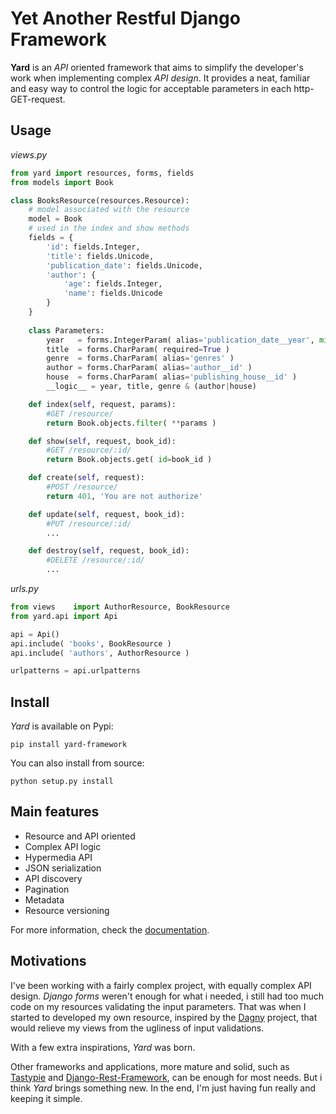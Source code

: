 # Yet Another Restful Django Framework

**Yard** is an *API* oriented framework that aims to simplify the developer's work when implementing complex *API design*. It provides a neat, familiar and easy way to control the logic for acceptable parameters in each http-GET-request.


## Usage

*views.py*

```python
from yard import resources, forms, fields
from models import Book

class BooksResource(resources.Resource):
    # model associated with the resource
    model = Book
    # used in the index and show methods
    fields = {
        'id': fields.Integer, 
        'title': fields.Unicode, 
        'publication_date': fields.Unicode, 
        'author': {
            'age': fields.Integer,
            'name': fields.Unicode
        }        
    }
    
    class Parameters:
        year   = forms.IntegerParam( alias='publication_date__year', min=1970, max=2012 )
        title  = forms.CharParam( required=True )
        genre  = forms.CharParam( alias='genres' )
        author = forms.CharParam( alias='author__id' )
        house  = forms.CharParam( alias='publishing_house__id' )
        __logic__ = year, title, genre & (author|house)

    def index(self, request, params):
        #GET /resource/
        return Book.objects.filter( **params )

    def show(self, request, book_id):
        #GET /resource/:id/
        return Book.objects.get( id=book_id )

    def create(self, request):
        #POST /resource/
        return 401, 'You are not authorize'

    def update(self, request, book_id):
        #PUT /resource/:id/
        ...

    def destroy(self, request, book_id):
        #DELETE /resource/:id/
        ...
```

*urls.py*

```python
from views    import AuthorResource, BookResource
from yard.api import Api

api = Api()
api.include( 'books', BookResource )
api.include( 'authors', AuthorResource )

urlpatterns = api.urlpatterns
```


## Install

*Yard* is available on Pypi:

    pip install yard-framework
    
You can also install from source:

    python setup.py install
    
    
## Main features

- Resource and API oriented 
- Complex API logic
- Hypermedia API
- JSON serialization
- API discovery
- Pagination
- Metadata
- Resource versioning

For more information, check the [documentation](docs/index.md).


## Motivations

I've been working with a fairly complex project, with equally complex API design. *Django forms* weren't enough for what i needed, i still had too much code on my resources validating the input parameters. That was when I started to developed my own resource, inspired by the [Dagny](https://github.com/zacharyvoase/dagny) project, that would relieve my views from the ugliness of input validations.

With a few extra inspirations, *Yard* was born.

Other frameworks and applications, more mature and solid, such as [Tastypie](http://django-tastypie.readthedocs.org/en/latest/) and [Django-Rest-Framework](http://django-rest-framework.org/), can be enough for most needs. But i think *Yard* brings something new. In the end, I'm just having fun really and keeping it simple.

